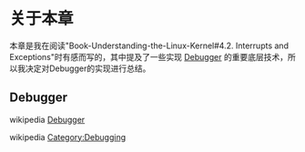 # 关于本章

本章是我在阅读"Book-Understanding-the-Linux-Kernel#4.2. Interrupts and Exceptions"时有感而写的，其中提及了一些实现 [Debugger](https://en.wikipedia.org/wiki/Debugger) 的重要底层技术，所以我决定对Debugger的实现进行总结。

## Debugger

wikipedia [Debugger](https://en.wikipedia.org/wiki/Debugger)

wikipedia [Category:Debugging](https://en.wikipedia.org/wiki/Category:Debugging)

